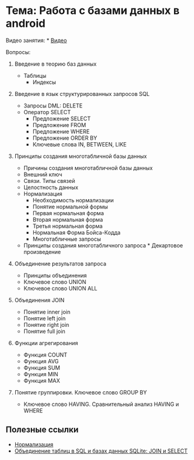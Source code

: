 # Тема: Работа с базами данных в android

Видео занятия:
	*	[Видео](https://youtu.be/LZF_9Kwjm64)

Вопросы:

1.	Введение в теорию баз данных
	*	Таблицы
		*	Индексы
2.	Введение в язык структурированных запросов SQL
	*	Запросы DML: DELETE	
	*	Оператор SELECT
		*	Предложение SELECT
		*	Предложение FROM
		*	Предложение WHERE
		*	Предложение ORDER BY
		*	Ключевые слова IN, BETWEEN, LIKE		
3.	Принципы создания многотабличной базы данных
	*	Причины создания многотабличной базы данных
	*	Внешний ключ
	*	Связи. Типы связей
	*	Целостность данных
	*	Нормализация
		*	Необходимость нормализации
		*	Понятие нормальной формы
		*	Первая нормальная форма
		*	Вторая нормальная форма
		*	Третья нормальная форма
		*	Нормальная Форма Бойса-Кодда
		*	Многотабличные запросы
	*	Принципы создания многотабличного запроса
			*	Декартовое произведение
4.	Объединение результатов запроса
	*	Принципы объединения
	*	Ключевое слово UNION
	*	Ключевое слово UNION ALL
5.	Объединения JOIN
	*	Понятие inner join
	*	Понятие left join
	*	Понятие right join
	*	Понятие full join

6.	Функции агрегирования
	*	Функция COUNT
	*	Функция AVG
	*	Функция SUM
	*	Функция MIN
	*	Функция MAX

7.	Понятие группировки. Ключевое слово GROUP BY
	*	Ключевое слово HAVING. Сравнительный анализ HAVING и WHERE

	
## Полезные ссылки

* [Нормализация](https://metanit.com/sql/tutorial/2.1.php)
* [Объединение таблиц в SQL и базах данных SQLite: JOIN и SELECT](https://zametkinapolyah.ru/zametki-o-mysql/chast-12-14-obedinenie-tablic-v-sql-i-bazax-dannyx-sqlite-join-i-select.html)

